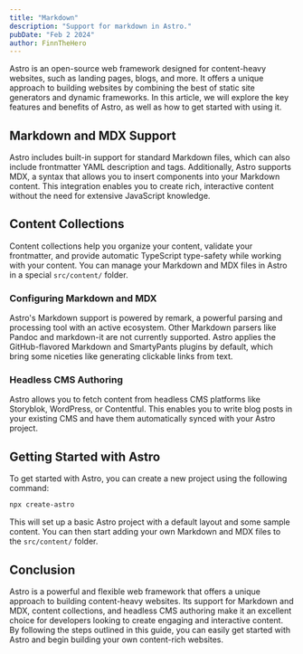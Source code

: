 ```yaml
---
title: "Markdown"
description: "Support for markdown in Astro."
pubDate: "Feb 2 2024"
author: FinnTheHero
---
```


Astro is an open-source web framework designed for content-heavy websites, such as landing pages, blogs, and more. It offers a unique approach to building websites by combining the best of static site generators and dynamic frameworks. In this article, we will explore the key features and benefits of Astro, as well as how to get started with using it.

## Markdown and MDX Support

Astro includes built-in support for standard Markdown files, which can also include frontmatter YAML description and tags. Additionally, Astro supports MDX, a syntax that allows you to insert components into your Markdown content. This integration enables you to create rich, interactive content without the need for extensive JavaScript knowledge.

## Content Collections

Content collections help you organize your content, validate your frontmatter, and provide automatic TypeScript type-safety while working with your content. You can manage your Markdown and MDX files in Astro in a special `src/content/` folder.

### Configuring Markdown and MDX

Astro's Markdown support is powered by remark, a powerful parsing and processing tool with an active ecosystem. Other Markdown parsers like Pandoc and markdown-it are not currently supported. Astro applies the GitHub-flavored Markdown and SmartyPants plugins by default, which bring some niceties like generating clickable links from text.

### Headless CMS Authoring

Astro allows you to fetch content from headless CMS platforms like Storyblok, WordPress, or Contentful. This enables you to write blog posts in your existing CMS and have them automatically synced with your Astro project.

## Getting Started with Astro

To get started with Astro, you can create a new project using the following command:

```bash
npx create-astro
```

This will set up a basic Astro project with a default layout and some sample content. You can then start adding your own Markdown and MDX files to the `src/content/` folder.

## Conclusion

Astro is a powerful and flexible web framework that offers a unique approach to building content-heavy websites. Its support for Markdown and MDX, content collections, and headless CMS authoring make it an excellent choice for developers looking to create engaging and interactive content. By following the steps outlined in this guide, you can easily get started with Astro and begin building your own content-rich websites.
